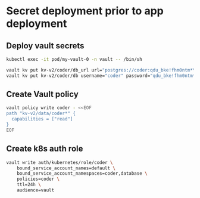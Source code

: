 # Secret deployment prior to app deployment

## Deploy vault secrets

```bash
kubectl exec -it pod/my-vault-0 -n vault -- /bin/sh
```

```bash
vault kv put kv-v2/coder/db_url url="postgres://coder:qdu_bke!fhm0ntm*YAH@postgres.database.svc.cluster.local:5432/coder?sslmode=disable"
vault kv put kv-v2/coder/db username="coder" password="qdu_bke!fhm0ntm*YAH"
```

## Create Vault policy

```bash
vault policy write coder - <<EOF
path "kv-v2/data/coder*" {
  capabilities = ["read"]
}
EOF
```

## Create k8s auth role

```bash
vault write auth/kubernetes/role/coder \
    bound_service_account_names=default \
    bound_service_account_namespaces=coder,database \
    policies=coder \
    ttl=24h \
    audience=vault
```
